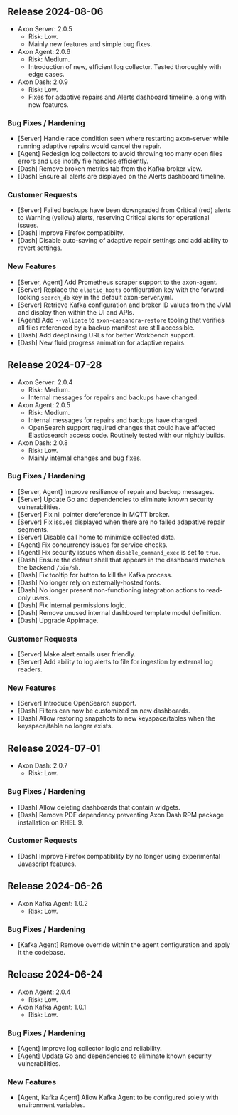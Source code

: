 ## Release 2024-08-06

* Axon Server: 2.0.5
    * Risk: Low.
    * Mainly new features and simple bug fixes.
* Axon Agent: 2.0.6
    * Risk: Medium.
    * Introduction of new, efficient log collector. Tested thoroughly with edge cases.
* Axon Dash: 2.0.9
    * Risk: Low.
    * Fixes for adaptive repairs and Alerts dashboard timeline, along with new features.

### Bug Fixes / Hardening

* [Server] Handle race condition seen where restarting axon-server while running adaptive repairs would cancel the repair.
* [Agent] Redesign log collectors to avoid throwing too many open files errors and use inotify file handles efficiently.
* [Dash] Remove broken metrics tab from the Kafka broker view.
* [Dash] Ensure all alerts are displayed on the Alerts dashboard timeline.

### Customer Requests

* [Server] Failed backups have been downgraded from Critical (red) alerts to Warning (yellow) alerts, reserving Critical alerts for operational issues.
* [Dash] Improve Firefox compatibilty.
* [Dash] Disable auto-saving of adaptive repair settings and add ability to revert settings.

### New Features

* [Server, Agent] Add Prometheus scraper support to the axon-agent.
* [Server] Replace the `elastic_hosts` configuration key with the forward-looking `search_db` key in the default axon-server.yml.
* [Server] Retrieve Kafka configuration and broker ID values from the JVM and display then within the UI and APIs.
* [Agent] Add `--validate` to `axon-cassandra-restore` tooling that verifies all files referenced by a backup manifest are still accessible.
* [Dash] Add deeplinking URLs for better Workbench support.
* [Dash] New fluid progress animation for adaptive repairs.

## Release 2024-07-28

* Axon Server: 2.0.4
    * Risk: Medium.
    * Internal messages for repairs and backups have changed.
* Axon Agent: 2.0.5
    * Risk: Medium.
    * Internal messages for repairs and backups have changed.
    * OpenSearch support required changes that could have affected Elasticsearch access
      code. Routinely tested with our nightly builds.
* Axon Dash: 2.0.8
    * Risk: Low.
    * Mainly internal changes and bug fixes.

### Bug Fixes / Hardening

* [Server, Agent] Improve resilience of repair and backup messages.
* [Server] Update Go and dependencies to eliminate known security vulnerabilities.
* [Server] Fix nil pointer dereference in MQTT broker.
* [Server] Fix issues displayed when there are no failed adapative repair segments.
* [Server] Disable call home to minimize collected data.
* [Agent] Fix concurrency issues for service checks.
* [Agent] Fix security issues when `disable_command_exec` is set to `true`.
* [Dash] Ensure the default shell that appears in the dashboard matches the backend `/bin/sh`.
* [Dash] Fix tooltip for button to kill the Kafka process.
* [Dash] No longer rely on externally-hosted fonts.
* [Dash] No longer present non-functioning integration actions to read-only users.
* [Dash] Fix internal permissions logic.
* [Dash] Remove unused internal dashboard template model definition.
* [Dash] Upgrade AppImage.

### Customer Requests

* [Server] Make alert emails user friendly.
* [Server] Add ability to log alerts to file for ingestion by external log readers.

### New Features

* [Server] Introduce OpenSearch support.
* [Dash] Filters can now be customized on new dashboards.
* [Dash] Allow restoring snapshots to new keyspace/tables when the keyspace/table no longer exists.

## Release 2024-07-01

* Axon Dash: 2.0.7
    * Risk: Low.

### Bug Fixes / Hardening

* [Dash] Allow deleting dashboards that contain widgets.
* [Dash] Remove PDF dependency preventing Axon Dash RPM package installation on RHEL 9.

### Customer Requests

* [Dash] Improve Firefox compatibility by no longer using experimental Javascript features.

## Release 2024-06-26

* Axon Kafka Agent: 1.0.2
    * Risk: Low.

### Bug Fixes / Hardening

* [Kafka Agent] Remove override within the agent configuration and apply it the codebase.

## Release 2024-06-24

* Axon Agent: 2.0.4
    * Risk: Low.
* Axon Kafka Agent: 1.0.1
    * Risk: Low.

### Bug Fixes / Hardening

* [Agent] Improve log collector logic and reliability.
* [Agent] Update Go and dependencies to eliminate known security vulnerabilities.

### New Features

* [Agent, Kafka Agent] Allow Kafka Agent to be configured solely with environment variables.

